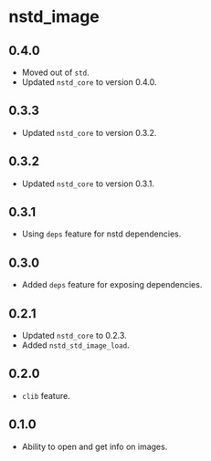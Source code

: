 # nstd_image
## 0.4.0
- Moved out of `std`.
- Updated `nstd_core` to version 0.4.0.
## 0.3.3
- Updated `nstd_core` to version 0.3.2.
## 0.3.2
- Updated `nstd_core` to version 0.3.1.
## 0.3.1
- Using `deps` feature for nstd dependencies.
## 0.3.0
- Added `deps` feature for exposing dependencies.
## 0.2.1
- Updated `nstd_core` to 0.2.3.
- Added `nstd_std_image_load`.
## 0.2.0
- `clib` feature.
## 0.1.0
- Ability to open and get info on images.
